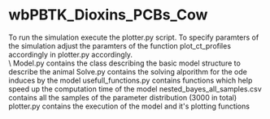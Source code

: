 # wbPBTK_Dioxins_PCBs_Cow
To run the simulation execute the plotter.py script. To specify paramters of the simulation adjust the paramters of the function plot_ct_profiles accordingly in plotter.py accordingly. \
\\
Model.py contains the class describing the basic model structure to describe the animal
Solve.py contains the solving alporithm for the ode induces by the model
usefull_functions.py contains functions which help speed up the computation time of the model
nested_bayes_all_samples.csv contains all the samples of the parameter distribution (3000 in total)
plotter.py contains the execution of the model and it's plotting functions
